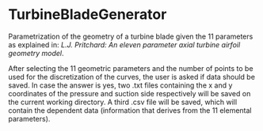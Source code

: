 # TurbineBladeGenerator
Parametrization of the geometry of a turbine blade given the 11 parameters as explained in: *L.J. Pritchard: An eleven parameter axial turbine airfoil geometry model*.

After selecting the 11 geometric parameters and the number of points to be used for the discretization of the curves, the user is asked if data should be saved. In case the answer is yes, two .txt files containing the x and y coordinates of the pressure and suction side respectively will be saved on the current working directory. A third .csv file will be saved, which will contain the dependent data (information that derives from the 11 elemental parameters).
